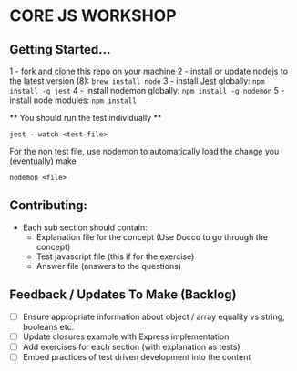 # CORE JS WORKSHOP

## Getting Started...

1 - fork and clone this repo on your machine
2 - install or update nodejs to the latest version (8): ```brew install node```
3 - install [Jest](https://facebook.github.io/jest/) globally: ```npm install -g jest```
4 - install nodemon globally: ```npm install -g nodemon```
5 - install node modules: ```npm install```

** You should run the test individually **

```jest --watch <test-file>```

For the non test file, use nodemon to automatically load the change you (eventually) make

```
nodemon <file>
```

## Contributing:

* Each sub section should contain: 
    * Explanation file for the concept (Use Docco to go through the concept)
    * Test javascript file (this if for the exercise)
    * Answer file (answers to the questions)
    
## Feedback / Updates To Make (Backlog)

- [ ] Ensure appropriate information about object / array equality vs string, booleans etc. 
- [ ] Update closures example with Express implementation
- [ ] Add exercises for each section (with explanation as tests)
- [ ] Embed practices of test driven development into the content
